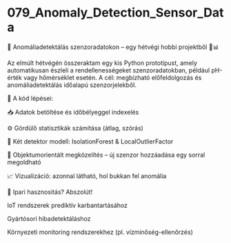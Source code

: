 # 079_Anomaly_Detection_Sensor_Data  
🔧 Anomáliadetektálás szenzoradatokon – egy hétvégi hobbi projektből 🧪📊

Az elmúlt hétvégén összeraktam egy kis Python prototípust, amely automatikusan észleli a rendellenességeket szenzoradatokban, például pH-érték vagy hőmérséklet esetén. A cél: megbízható előfeldolgozás és anomáliadetektálás időalapú szenzorjelekből.

📌 A kód lépései:

📥 Adatok betöltése és időbélyeggel indexelés

⚙️ Gördülő statisztikák számítása (átlag, szórás)

🤖 Két detektor modell: IsolationForest & LocalOutlierFactor

🧱 Objektumorientált megközelítés – új szenzor hozzáadása egy sorral megoldható

📈 Vizualizáció: azonnal látható, hol bukkan fel anomália

💼 Ipari hasznosítás? Abszolút!

IoT rendszerek prediktív karbantartásához

Gyártósori hibadetektáláshoz

Környezeti monitoring rendszerekhez (pl. vízminőség-ellenőrzés)
